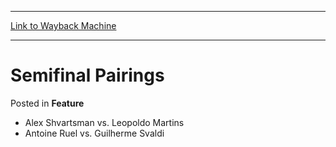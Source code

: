 
---
[Link to Wayback Machine](https://web.archive.org/web/20171030042358/https://magic.wizards.com/en/articles/archive/feature/semifinal-pairings-2000-01-01-1)

[_metadata_:wayback_url]:- "https://magic.wizards.com/en/articles/archive/feature/semifinal-pairings-2000-01-01-1"
[_metadata_:wayback_raw_url]:- "https://web.archive.org/web/20171030042358id_/https://magic.wizards.com/en/articles/archive/feature/semifinal-pairings-2000-01-01-1"
[_metadata_:wayback_capture_timestamp]:- "2017-10-30 04:23:58+00:00"
[_metadata_:publish_date]:- "2000-01-01"
[_metadata_:description]:- "Alex Shvartsman vs. Leopoldo Martins Antoine Ruel vs. Guilherme Svaldi"
[_metadata_:generator]:- "Drupal 7 (http://drupal.org)"
---


Semifinal Pairings
==================



 Posted in **Feature**












* Alex Shvartsman vs. Leopoldo Martins
* Antoine Ruel vs. Guilherme Svaldi






